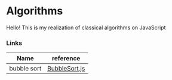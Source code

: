 # Algorithms
Hello! This is my realization of classical algorithms on JavaScript
### Links
| Name | reference |
| ------ | ------ |
| bubble sort | [BubbleSort.js]() |